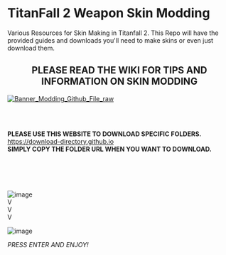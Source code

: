 # TitanFall 2 Weapon Skin Modding
Various Resources for Skin Making in Titanfall 2.
This Repo will have the provided guides and downloads you'll need to make skins or even just download them.
<br>
 <h2 align="center" >PLEASE READ THE WIKI FOR TIPS AND INFORMATION ON SKIN MODDING</h2>

[![Banner_Modding_Github_File_raw](https://user-images.githubusercontent.com/23240514/167009287-b7ca6a1d-bc92-417d-baf1-e1a30c05a98a.png)](https://titanfall-skin-group.gitbook.io/titanfall-2-skin-creation)

<br>
<br>

**PLEASE USE THIS WEBSITE TO DOWNLOAD SPECIFIC FOLDERS.**<br>https://download-directory.github.io<br>
**SIMPLY COPY THE FOLDER URL WHEN YOU WANT TO DOWNLOAD.**<br><br>
<br><br>
<br><br>
![image](https://user-images.githubusercontent.com/23240514/151678542-c5f65e38-01e3-4d17-b066-79ad5897a90e.png)<br>
V
<br>
V
<br>
V
<br>

![image](https://user-images.githubusercontent.com/23240514/151678520-78e7919f-a0b2-4bfb-b37b-57f9b81fc596.png)<br>

*PRESS ENTER AND ENJOY!*
